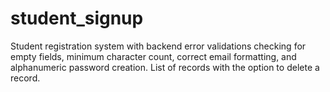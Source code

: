 # student_signup
Student registration system with backend error validations checking for empty fields, minimum character count, correct email formatting, and alphanumeric password creation. List of records with the option to delete a record.
